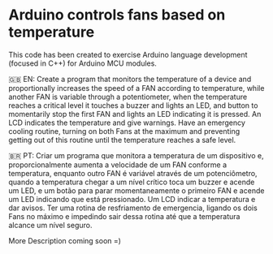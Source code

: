 # Arduino controls fans based on temperature

This code has been created to exercise Arduino language development (focused in C++) for Arduino MCU modules.

🇬🇧 EN: Create a program that monitors the temperature of a device and proportionally increases the speed of a FAN according to temperature, while another FAN is variable through a potentiometer, when the temperature reaches a critical level it touches a buzzer and lights an LED, and button to momentarily stop the first FAN and lights an LED indicating it is pressed. An LCD indicates the temperature and give warnings. Have an emergency cooling routine, turning on both Fans at the maximum and preventing getting out of this routine until the temperature reaches a safe level.

🇧🇷 PT: Criar um programa que monitora a temperatura de um dispositivo e, proporcionalmente aumenta a velocidade de um FAN conforme a temperatura, enquanto outro FAN é variável através de um potenciômetro, quando a temperatura chegar a um nível crítico toca um buzzer e acende um LED, e um botão para parar momentaneamente o primeiro FAN e acende um LED indicando que está pressionado. Um LCD indicar a temperatura e dar avisos. Ter uma rotina de resfriamento de emergencia, ligando os dois Fans no máximo e impedindo sair dessa rotina até que a temperatura alcance um nível seguro.

More Description coming soon =)